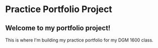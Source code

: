 # Practice Portfolio Project #

## Welcome to my portfolio project! ##

This is where I'm building my practice portfolio for my DGM 1600 class.